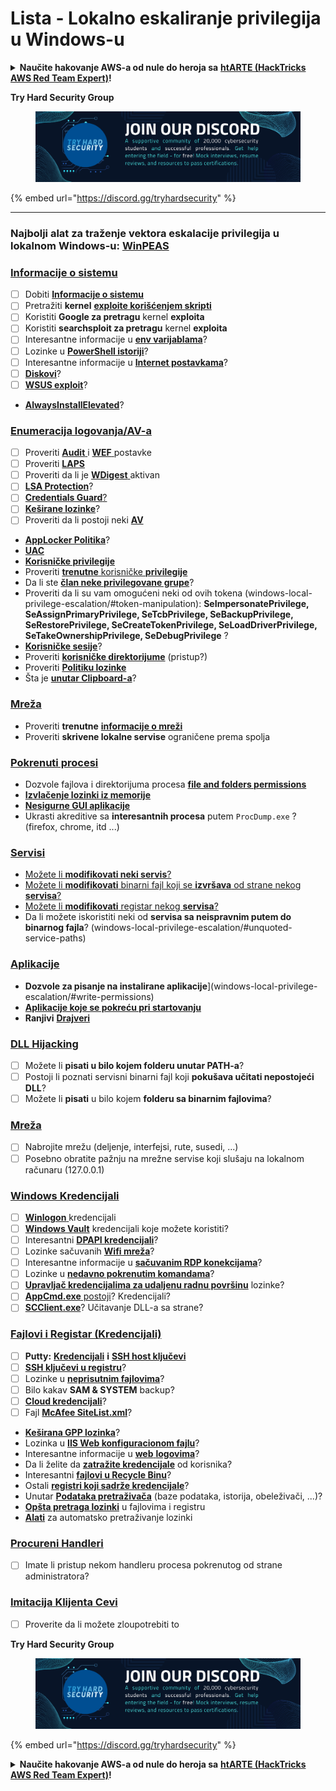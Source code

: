 # Lista - Lokalno eskaliranje privilegija u Windows-u

<details>

<summary><strong>Naučite hakovanje AWS-a od nule do heroja sa</strong> <a href="https://training.hacktricks.xyz/courses/arte"><strong>htARTE (HackTricks AWS Red Team Expert)</strong></a><strong>!</strong></summary>

Drugi načini podrške HackTricks-u:

* Ako želite da vidite **vašu kompaniju reklamiranu na HackTricks-u** ili **preuzmete HackTricks u PDF formatu** Proverite [**PLANOVE ZA PRIJAVU**](https://github.com/sponsors/carlospolop)!
* Nabavite [**zvanični PEASS & HackTricks swag**](https://peass.creator-spring.com)
* Otkrijte [**Porodicu PEASS**](https://opensea.io/collection/the-peass-family), našu kolekciju ekskluzivnih [**NFT-ova**](https://opensea.io/collection/the-peass-family)
* **Pridružite se** 💬 [**Discord grupi**](https://discord.gg/hRep4RUj7f) ili [**telegram grupi**](https://t.me/peass) ili nas **pratite** na **Twitter-u** 🐦 [**@carlospolopm**](https://twitter.com/hacktricks_live)**.**
* **Podelite svoje hakovanje trikove slanjem PR-ova na** [**HackTricks**](https://github.com/carlospolop/hacktricks) i [**HackTricks Cloud**](https://github.com/carlospolop/hacktricks-cloud) github repozitorijume.

</details>

**Try Hard Security Group**

<figure><img src="../.gitbook/assets/telegram-cloud-document-1-5159108904864449420.jpg" alt=""><figcaption></figcaption></figure>

{% embed url="https://discord.gg/tryhardsecurity" %}

***

### **Najbolji alat za traženje vektora eskalacije privilegija u lokalnom Windows-u:** [**WinPEAS**](https://github.com/carlospolop/privilege-escalation-awesome-scripts-suite/tree/master/winPEAS)

### [Informacije o sistemu](windows-local-privilege-escalation/#system-info)

* [ ] Dobiti [**Informacije o sistemu**](windows-local-privilege-escalation/#system-info)
* [ ] Pretražiti **kernel** [**exploite korišćenjem skripti**](windows-local-privilege-escalation/#version-exploits)
* [ ] Koristiti **Google za pretragu** kernel **exploita**
* [ ] Koristiti **searchsploit za pretragu** kernel **exploita**
* [ ] Interesantne informacije u [**env varijablama**](windows-local-privilege-escalation/#environment)?
* [ ] Lozinke u [**PowerShell istoriji**](windows-local-privilege-escalation/#powershell-history)?
* [ ] Interesantne informacije u [**Internet postavkama**](windows-local-privilege-escalation/#internet-settings)?
* [ ] [**Diskovi**](windows-local-privilege-escalation/#drives)?
* [ ] [**WSUS exploit**](windows-local-privilege-escalation/#wsus)?
* [**AlwaysInstallElevated**](windows-local-privilege-escalation/#alwaysinstallelevated)?

### [Enumeracija logovanja/AV-a](windows-local-privilege-escalation/#enumeration)

* [ ] Proveriti [**Audit** ](windows-local-privilege-escalation/#audit-settings)i [**WEF** ](windows-local-privilege-escalation/#wef)postavke
* [ ] Proveriti [**LAPS**](windows-local-privilege-escalation/#laps)
* [ ] Proveriti da li je [**WDigest** ](windows-local-privilege-escalation/#wdigest)aktivan
* [ ] [**LSA Protection**](windows-local-privilege-escalation/#lsa-protection)?
* [ ] [**Credentials Guard**](windows-local-privilege-escalation/#credentials-guard)[?](windows-local-privilege-escalation/#cached-credentials)
* [ ] [**Keširane lozinke**](windows-local-privilege-escalation/#cached-credentials)?
* [ ] Proveriti da li postoji neki [**AV**](windows-av-bypass)
* [**AppLocker Politika**](authentication-credentials-uac-and-efs#applocker-policy)?
* [**UAC**](authentication-credentials-uac-and-efs/uac-user-account-control)
* [**Korisničke privilegije**](windows-local-privilege-escalation/#users-and-groups)
* Proveriti [**trenutne** korisničke **privilegije**](windows-local-privilege-escalation/#users-and-groups)
* Da li ste [**član neke privilegovane grupe**](windows-local-privilege-escalation/#privileged-groups)?
* Proveriti da li su vam omogućeni neki od ovih tokena (windows-local-privilege-escalation/#token-manipulation): **SeImpersonatePrivilege, SeAssignPrimaryPrivilege, SeTcbPrivilege, SeBackupPrivilege, SeRestorePrivilege, SeCreateTokenPrivilege, SeLoadDriverPrivilege, SeTakeOwnershipPrivilege, SeDebugPrivilege** ?
* [**Korisničke sesije**](windows-local-privilege-escalation/#logged-users-sessions)?
* Proveriti [**korisničke direktorijume**](windows-local-privilege-escalation/#home-folders) (pristup?)
* Proveriti [**Politiku lozinke**](windows-local-privilege-escalation/#password-policy)
* Šta je [**unutar Clipboard-a**](windows-local-privilege-escalation/#get-the-content-of-the-clipboard)?

### [Mreža](windows-local-privilege-escalation/#network)

* Proveriti **trenutne** [**informacije o mreži**](windows-local-privilege-escalation/#network)
* Proveriti **skrivene lokalne servise** ograničene prema spolja

### [Pokrenuti procesi](windows-local-privilege-escalation/#running-processes)

* Dozvole fajlova i direktorijuma procesa [**file and folders permissions**](windows-local-privilege-escalation/#file-and-folder-permissions)
* [**Izvlačenje lozinki iz memorije**](windows-local-privilege-escalation/#memory-password-mining)
* [**Nesigurne GUI aplikacije**](windows-local-privilege-escalation/#insecure-gui-apps)
* Ukrasti akreditive sa **interesantnih procesa** putem `ProcDump.exe` ? (firefox, chrome, itd ...) 

### [Servisi](windows-local-privilege-escalation/#services)

* [Možete li **modifikovati neki servis**?](windows-local-privilege-escalation#permissions)
* [Možete li **modifikovati** binarni fajl koji se **izvršava** od strane nekog **servisa**?](windows-local-privilege-escalation/#modify-service-binary-path)
* [Možete li **modifikovati** registar nekog **servisa**?](windows-local-privilege-escalation/#services-registry-modify-permissions)
* Da li možete iskoristiti neki od **servisa sa neispravnim putem do binarnog fajla**? (windows-local-privilege-escalation/#unquoted-service-paths)

### [**Aplikacije**](windows-local-privilege-escalation/#applications)

* **Dozvole za pisanje na instalirane aplikacije**](windows-local-privilege-escalation/#write-permissions)
* [**Aplikacije koje se pokreću pri startovanju**](windows-local-privilege-escalation/#run-at-startup)
* **Ranjivi** [**Drajveri**](windows-local-privilege-escalation/#drivers)
### [DLL Hijacking](windows-local-privilege-escalation/#path-dll-hijacking)

* [ ] Možete li **pisati u bilo kojem folderu unutar PATH-a**?
* [ ] Postoji li poznati servisni binarni fajl koji **pokušava učitati nepostojeći DLL**?
* [ ] Možete li **pisati** u bilo kojem **folderu sa binarnim fajlovima**?

### [Mreža](windows-local-privilege-escalation/#network)

* [ ] Nabrojite mrežu (deljenje, interfejsi, rute, susedi, ...)
* [ ] Posebno obratite pažnju na mrežne servise koji slušaju na lokalnom računaru (127.0.0.1)

### [Windows Kredencijali](windows-local-privilege-escalation/#windows-credentials)

* [ ] [**Winlogon** ](windows-local-privilege-escalation/#winlogon-credentials)kredencijali
* [ ] [**Windows Vault**](windows-local-privilege-escalation/#credentials-manager-windows-vault) kredencijali koje možete koristiti?
* [ ] Interesantni [**DPAPI kredencijali**](windows-local-privilege-escalation/#dpapi)?
* [ ] Lozinke sačuvanih [**Wifi mreža**](windows-local-privilege-escalation/#wifi)?
* [ ] Interesantne informacije u [**sačuvanim RDP konekcijama**](windows-local-privilege-escalation/#saved-rdp-connections)?
* [ ] Lozinke u [**nedavno pokrenutim komandama**](windows-local-privilege-escalation/#recently-run-commands)?
* [ ] [**Upravljač kredencijalima za udaljenu radnu površinu**](windows-local-privilege-escalation/#remote-desktop-credential-manager) lozinke?
* [ ] [**AppCmd.exe** postoji](windows-local-privilege-escalation/#appcmd-exe)? Kredencijali?
* [ ] [**SCClient.exe**](windows-local-privilege-escalation/#scclient-sccm)? Učitavanje DLL-a sa strane?

### [Fajlovi i Registar (Kredencijali)](windows-local-privilege-escalation/#files-and-registry-credentials)

* [ ] **Putty:** [**Kredencijali**](windows-local-privilege-escalation/#putty-creds) **i** [**SSH host ključevi**](windows-local-privilege-escalation/#putty-ssh-host-keys)
* [ ] [**SSH ključevi u registru**](windows-local-privilege-escalation/#ssh-keys-in-registry)?
* [ ] Lozinke u [**neprisutnim fajlovima**](windows-local-privilege-escalation/#unattended-files)?
* [ ] Bilo kakav **SAM & SYSTEM** backup?
* [ ] [**Cloud kredencijali**](windows-local-privilege-escalation/#cloud-credentials)?
* [ ] Fajl [**McAfee SiteList.xml**](windows-local-privilege-escalation/#mcafee-sitelist.xml)?
* [**Keširana GPP lozinka**](windows-local-privilege-escalation/#cached-gpp-pasword)?
* Lozinka u [**IIS Web konfiguracionom fajlu**](windows-local-privilege-escalation/#iis-web-config)?
* Interesantne informacije u [**web** **logovima**](windows-local-privilege-escalation/#logs)?
* Da li želite da [**zatražite kredencijale**](windows-local-privilege-escalation/#ask-for-credentials) od korisnika?
* Interesantni [**fajlovi u Recycle Binu**](windows-local-privilege-escalation/#credentials-in-the-recyclebin)?
* Ostali [**registri koji sadrže kredencijale**](windows-local-privilege-escalation/#inside-the-registry)?
* Unutar [**Podataka pretraživača**](windows-local-privilege-escalation/#browsers-history) (baze podataka, istorija, obeleživači, ...)?
* [**Opšta pretraga lozinki**](windows-local-privilege-escalation/#generic-password-search-in-files-and-registry) u fajlovima i registru
* [**Alati**](windows-local-privilege-escalation/#tools-that-search-for-passwords) za automatsko pretraživanje lozinki

### [Procureni Handleri](windows-local-privilege-escalation/#leaked-handlers)

* [ ] Imate li pristup nekom handleru procesa pokrenutog od strane administratora?

### [Imitacija Klijenta Cevi](windows-local-privilege-escalation/#named-pipe-client-impersonation)

* [ ] Proverite da li možete zloupotrebiti to

**Try Hard Security Group**

<figure><img src="../.gitbook/assets/telegram-cloud-document-1-5159108904864449420.jpg" alt=""><figcaption></figcaption></figure>

{% embed url="https://discord.gg/tryhardsecurity" %}

<details>

<summary><strong>Naučite hakovanje AWS-a od nule do heroja sa</strong> <a href="https://training.hacktricks.xyz/courses/arte"><strong>htARTE (HackTricks AWS Red Team Expert)</strong></a><strong>!</strong></summary>

Drugi načini podrške HackTricks-u:

* Ako želite da vidite svoju **kompaniju reklamiranu na HackTricks-u** ili da **preuzmete HackTricks u PDF formatu** proverite [**PLANOVE ZA PRIJAVU**](https://github.com/sponsors/carlospolop)!
* Nabavite [**zvanični PEASS & HackTricks swag**](https://peass.creator-spring.com)
* Otkrijte [**The PEASS Family**](https://opensea.io/collection/the-peass-family), našu kolekciju ekskluzivnih [**NFT-ova**](https://opensea.io/collection/the-peass-family)
* **Pridružite se** 💬 [**Discord grupi**](https://discord.gg/hRep4RUj7f) ili [**telegram grupi**](https://t.me/peass) ili nas **pratite** na **Twitteru** 🐦 [**@carlospolopm**](https://twitter.com/hacktricks_live)**.**
* **Podelite svoje hakovanje trikove slanjem PR-ova na** [**HackTricks**](https://github.com/carlospolop/hacktricks) i [**HackTricks Cloud**](https://github.com/carlospolop/hacktricks-cloud) github repozitorijume.

</details>
